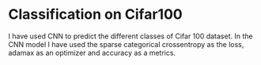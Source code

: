 # Classification on Cifar100
I have used CNN to predict the different classes of Cifar 100 dataset. In the CNN model I have used the sparse categorical crossentropy as the loss, adamax as an optimizer and accuracy as a metrics.
